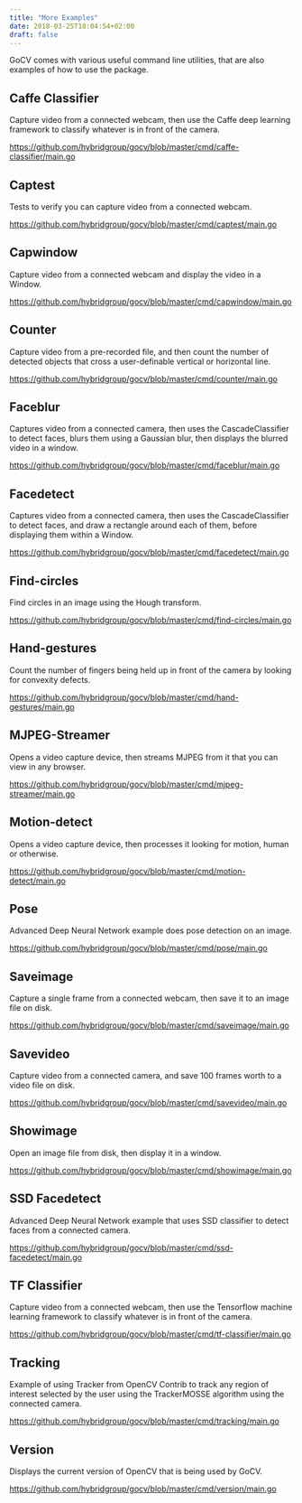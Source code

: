 ```yaml
---
title: "More Examples"
date: 2018-03-25T18:04:54+02:00
draft: false
---
```


GoCV comes with various useful command line utilities, that are also examples of how to use the package.

## Caffe Classifier

Capture video from a connected webcam, then use the Caffe deep learning framework to classify whatever is in front of the camera.

https://github.com/hybridgroup/gocv/blob/master/cmd/caffe-classifier/main.go

## Captest

Tests to verify you can capture video from a connected webcam.

https://github.com/hybridgroup/gocv/blob/master/cmd/captest/main.go

## Capwindow

Capture video from a connected webcam and display the video in a Window.

https://github.com/hybridgroup/gocv/blob/master/cmd/capwindow/main.go

## Counter

Capture video from a pre-recorded file, and then count the number of detected objects that cross a user-definable vertical or horizontal line.

https://github.com/hybridgroup/gocv/blob/master/cmd/counter/main.go

## Faceblur

Captures video from a connected camera, then uses the CascadeClassifier to detect faces, blurs them using a Gaussian blur, then displays the blurred video in a window.

https://github.com/hybridgroup/gocv/blob/master/cmd/faceblur/main.go

## Facedetect

Captures video from a connected camera, then uses the CascadeClassifier to detect faces, and draw a rectangle around each of them, before displaying them within a Window.

https://github.com/hybridgroup/gocv/blob/master/cmd/facedetect/main.go

## Find-circles

Find circles in an image using the Hough transform.

https://github.com/hybridgroup/gocv/blob/master/cmd/find-circles/main.go

## Hand-gestures

Count the number of fingers being held up in front of the camera by looking for convexity defects.

https://github.com/hybridgroup/gocv/blob/master/cmd/hand-gestures/main.go

## MJPEG-Streamer

Opens a video capture device, then streams MJPEG from it that you can view in any browser.

https://github.com/hybridgroup/gocv/blob/master/cmd/mjpeg-streamer/main.go

## Motion-detect

Opens a video capture device, then processes it looking for motion, human or otherwise.

https://github.com/hybridgroup/gocv/blob/master/cmd/motion-detect/main.go

## Pose

Advanced Deep Neural Network example does pose detection on an image.

https://github.com/hybridgroup/gocv/blob/master/cmd/pose/main.go

## Saveimage

Capture a single frame from a connected webcam, then save it to an image file on disk.

https://github.com/hybridgroup/gocv/blob/master/cmd/saveimage/main.go

## Savevideo

Capture video from a connected camera, and save 100 frames worth to a video file on disk.

https://github.com/hybridgroup/gocv/blob/master/cmd/savevideo/main.go

## Showimage

Open an image file from disk, then display it in a window.

https://github.com/hybridgroup/gocv/blob/master/cmd/showimage/main.go

## SSD Facedetect

Advanced Deep Neural Network example that uses SSD classifier to detect faces from a connected camera.

https://github.com/hybridgroup/gocv/blob/master/cmd/ssd-facedetect/main.go

## TF Classifier

Capture video from a connected webcam, then use the Tensorflow machine learning framework to classify whatever is in front of the camera.

https://github.com/hybridgroup/gocv/blob/master/cmd/tf-classifier/main.go

## Tracking

Example of using Tracker from OpenCV Contrib to track any region of interest selected by the user using the TrackerMOSSE algorithm using the connected camera.

https://github.com/hybridgroup/gocv/blob/master/cmd/tracking/main.go

## Version

Displays the current version of OpenCV that is being used by GoCV.

https://github.com/hybridgroup/gocv/blob/master/cmd/version/main.go
